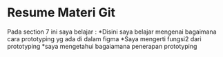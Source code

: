 <h1>Resume Materi Git</h1>
Pada section 7 ini saya belajar :
*Disini saya belajar mengenai bagaimana cara prototyping yg ada di dalam figma
*Saya mengerti fungsi2 dari prototyping 
*saya mengetahui bagaiamana penerapan prototyping